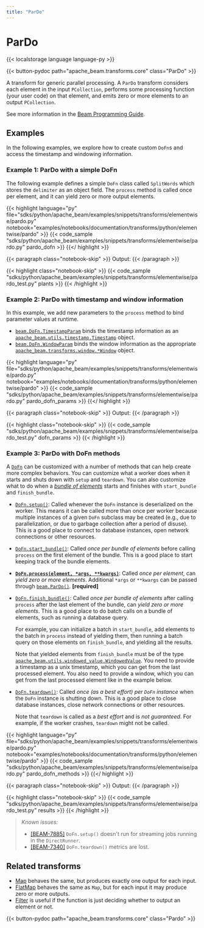 ```yaml
---
title: "ParDo"
---
```

<!--
Licensed under the Apache License, Version 2.0 (the "License");
you may not use this file except in compliance with the License.
You may obtain a copy of the License at

http://www.apache.org/licenses/LICENSE-2.0

Unless required by applicable law or agreed to in writing, software
distributed under the License is distributed on an "AS IS" BASIS,
WITHOUT WARRANTIES OR CONDITIONS OF ANY KIND, either express or implied.
See the License for the specific language governing permissions and
limitations under the License.
-->

# ParDo

{{< localstorage language language-py >}}

{{< button-pydoc path="apache_beam.transforms.core" class="ParDo" >}}

A transform for generic parallel processing.
A `ParDo` transform considers each element in the input `PCollection`,
performs some processing function (your user code) on that element,
and emits zero or more elements to an output `PCollection`.

See more information in the
[Beam Programming Guide](/documentation/programming-guide/#pardo).

## Examples

In the following examples, we explore how to create custom `DoFn`s and access
the timestamp and windowing information.

### Example 1: ParDo with a simple DoFn

The following example defines a simple `DoFn` class called `SplitWords`
which stores the `delimiter` as an object field.
The `process` method is called once per element,
and it can yield zero or more output elements.

{{< highlight language="py" file="sdks/python/apache_beam/examples/snippets/transforms/elementwise/pardo.py"
  notebook="examples/notebooks/documentation/transforms/python/elementwise/pardo" >}}
{{< code_sample "sdks/python/apache_beam/examples/snippets/transforms/elementwise/pardo.py" pardo_dofn >}}
{{</ highlight >}}

{{< paragraph class="notebook-skip" >}}
Output:
{{< /paragraph >}}

{{< highlight class="notebook-skip" >}}
{{< code_sample "sdks/python/apache_beam/examples/snippets/transforms/elementwise/pardo_test.py" plants >}}
{{< /highlight >}}

### Example 2: ParDo with timestamp and window information

In this example, we add new parameters to the `process` method to bind parameter values at runtime.

* [`beam.DoFn.TimestampParam`](https://beam.apache.org/releases/pydoc/current/apache_beam.transforms.core.html#apache_beam.transforms.core.DoFn.TimestampParam)
  binds the timestamp information as an
  [`apache_beam.utils.timestamp.Timestamp`](https://beam.apache.org/releases/pydoc/current/apache_beam.utils.timestamp.html#apache_beam.utils.timestamp.Timestamp)
  object.
* [`beam.DoFn.WindowParam`](https://beam.apache.org/releases/pydoc/current/apache_beam.transforms.core.html#apache_beam.transforms.core.DoFn.WindowParam)
  binds the window information as the appropriate
  [`apache_beam.transforms.window.*Window`](https://beam.apache.org/releases/pydoc/current/apache_beam.transforms.window.html)
  object.

{{< highlight language="py" file="sdks/python/apache_beam/examples/snippets/transforms/elementwise/pardo.py"
  notebook="examples/notebooks/documentation/transforms/python/elementwise/pardo" >}}
{{< code_sample "sdks/python/apache_beam/examples/snippets/transforms/elementwise/pardo.py" pardo_dofn_params >}}
{{</ highlight >}}

{{< paragraph class="notebook-skip" >}}
Output:
{{< /paragraph >}}

{{< highlight class="notebook-skip" >}}
{{< code_sample "sdks/python/apache_beam/examples/snippets/transforms/elementwise/pardo_test.py" dofn_params >}}
{{< /highlight >}}

### Example 3: ParDo with DoFn methods

A [`DoFn`](https://beam.apache.org/releases/pydoc/current/apache_beam.transforms.core.html#apache_beam.transforms.core.DoFn)
can be customized with a number of methods that can help create more complex behaviors.
You can customize what a worker does when it starts and shuts down with `setup` and `teardown`.
You can also customize what to do when a
[*bundle of elements*](https://beam.apache.org/documentation/runtime/model/#bundling-and-persistence)
starts and finishes with `start_bundle` and `finish_bundle`.

* [`DoFn.setup()`](https://beam.apache.org/releases/pydoc/current/apache_beam.transforms.core.html#apache_beam.transforms.core.DoFn.setup):
  Called whenever the `DoFn` instance is deserialized on the worker. This means it can be called more than once per worker because
  multiple instances of a given `DoFn` subclass may be created (e.g., due to parallelization, or due to garbage collection after a period
  of disuse).
  This is a good place to connect to database instances, open network connections or other resources.

* [`DoFn.start_bundle()`](https://beam.apache.org/releases/pydoc/current/apache_beam.transforms.core.html#apache_beam.transforms.core.DoFn.start_bundle):
  Called *once per bundle of elements* before calling `process` on the first element of the bundle.
  This is a good place to start keeping track of the bundle elements.

* [**`DoFn.process(element, *args, **kwargs)`**](https://beam.apache.org/releases/pydoc/current/apache_beam.transforms.core.html#apache_beam.transforms.core.DoFn.process):
  Called *once per element*, can *yield zero or more elements*.
  Additional `*args` or `**kwargs` can be passed through
  [`beam.ParDo()`](https://beam.apache.org/releases/pydoc/current/apache_beam.transforms.core.html#apache_beam.transforms.core.ParDo).
  **[required]**

* [`DoFn.finish_bundle()`](https://beam.apache.org/releases/pydoc/current/apache_beam.transforms.core.html#apache_beam.transforms.core.DoFn.finish_bundle):
  Called *once per bundle of elements* after calling `process` after the last element of the bundle,
  can *yield zero or more elements*. This is a good place to do batch calls on a bundle of elements,
  such as running a database query.

  For example, you can initialize a batch in `start_bundle`,
  add elements to the batch in `process` instead of yielding them,
  then running a batch query on those elements on `finish_bundle`, and yielding all the results.

  Note that yielded elements from `finish_bundle` must be of the type
  [`apache_beam.utils.windowed_value.WindowedValue`](https://github.com/apache/beam/blob/master/sdks/python/apache_beam/utils/windowed_value.py).
  You need to provide a timestamp as a unix timestamp, which you can get from the last processed element.
  You also need to provide a window, which you can get from the last processed element like in the example below.

* [`DoFn.teardown()`](https://beam.apache.org/releases/pydoc/current/apache_beam.transforms.core.html#apache_beam.transforms.core.DoFn.teardown):
  Called *once (as a best effort) per `DoFn` instance* when the `DoFn` instance is shutting down.
  This is a good place to close database instances, close network connections or other resources.

  Note that `teardown` is called as a *best effort* and is *not guaranteed*.
  For example, if the worker crashes, `teardown` might not be called.

{{< highlight language="py" file="sdks/python/apache_beam/examples/snippets/transforms/elementwise/pardo.py"
  notebook="examples/notebooks/documentation/transforms/python/elementwise/pardo" >}}
{{< code_sample "sdks/python/apache_beam/examples/snippets/transforms/elementwise/pardo.py" pardo_dofn_methods >}}
{{</ highlight >}}

{{< paragraph class="notebook-skip" >}}
Output:
{{< /paragraph >}}

{{< highlight class="notebook-skip" >}}
{{< code_sample "sdks/python/apache_beam/examples/snippets/transforms/elementwise/pardo_test.py" results >}}
{{< /highlight >}}

> *Known issues:*
>
> * [[BEAM-7885]](https://issues.apache.org/jira/browse/BEAM-7885)
>   `DoFn.setup()` doesn't run for streaming jobs running in the `DirectRunner`.
> * [[BEAM-7340]](https://issues.apache.org/jira/browse/BEAM-7340)
>   `DoFn.teardown()` metrics are lost.

## Related transforms

* [Map](/documentation/transforms/python/elementwise/map) behaves the same, but produces exactly one output for each input.
* [FlatMap](/documentation/transforms/python/elementwise/flatmap) behaves the same as `Map`,
  but for each input it may produce zero or more outputs.
* [Filter](/documentation/transforms/python/elementwise/filter) is useful if the function is just
  deciding whether to output an element or not.

{{< button-pydoc path="apache_beam.transforms.core" class="Pardo" >}}
